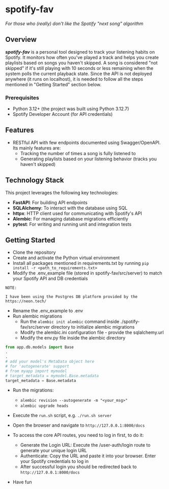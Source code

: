 # spotify-fav

_For those who (really) don't like the Spotify "next song" algorithm_

## Overview

**_spotify-fav_** is a personal tool designed to track your listening habits on Spotify. It monitors how often you've played a track and helps you create playlists based on songs you haven't skipped. A song is considered "not skipped" if it's still playing with 10 seconds or less remaining when the system polls the current playback state.
Since the API is not deployed anywhere (it runs on localhost), it is needed to follow all the steps mentioned in "Getting Started" section below.

### Prerequisites

- Python 3.12+ (the project was built using Python 3.12.7)
- Spotify Developer Account (for API credentials)

## Features

- RESTful API with few endpoints documented using Swagger/OpenAPI. Its mainly features are:
  - Tracking the number of times a song is fully listened to
  - Generating playlists based on your listening behavior (tracks you haven't skipped)

## Technology Stack

This project leverages the following key technologies:

- **FastAPI**: For building API endpoints
- **SQLAlchemy**: To interact with the database using SQL
- **httpx**: HTTP client used for communicating with Spotify's API
- **Alembic**: For managing database migrations efficiently
- **pytest**: For writing and running unit and integration tests

## Getting Started

- Clone the repository
- Create and activate the Python virtual environment
- Install all packages mentioned in requirements.txt by running `pip install -r <path_to_requirements.txt>`
- Modify the .env_example file (stored in spotify-fav/src/server) to match your Spotify API and DB credentials

```
NOTE:

I have been using the Postgres DB platform provided by the https://neon.tech/
```

- Rename the .env_example to .env
- Run alembic migrations
  - Run the `alembic init alembic` command inside ./spotify-fav/src/server directory to initialize alembic migrations
  - Modify the alembic.ini configuration file - provide the sqlalchemy.url
  - Modify the env.py file inside the alembic directory

```python
from app.db.models import Base
.
.
# add your model's MetaData object here
# for 'autogenerate' support
# from myapp import mymodel
# target_metadata = mymodel.Base.metadata
target_metadata = Base.metadata
```

- Run the migrations:

  - `alembic revision --autogenerate -m "<your_msg>"`
  - `alembic upgrade heads`

- Execute the `run.sh` script, e.g. `./run.sh server`
- Open the browser and navigate to `http://127.0.0.1:8000/docs`
- To access the core API routes, you need to log in first, to do it:
  - Generate the Login URL: Execute the /user-auth/login route to generate your unique login URL
  - Authenticate: Copy the URL and paste it into your browser. Enter your Spotify credentials to log in
  - After successful login you should be redirected back to `http://127.0.0.1:8000/docs`
- Have fun
